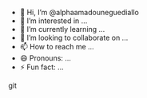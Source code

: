 - 👋 Hi, I’m @alphaamadouneguediallo
- 👀 I’m interested in ...
- 🌱 I’m currently learning ...
- 💞️ I’m looking to collaborate on ...
- 📫 How to reach me ...
- 😄 Pronouns: ...
- ⚡ Fun fact: ...

<!---
alphaamadouneguediallo/alphaamadouneguediallo is a ✨ special ✨ repository because its `README.md` (this file) appears on your GitHub profile.
You can click the Preview link to take a look at your changes.
--->
git
